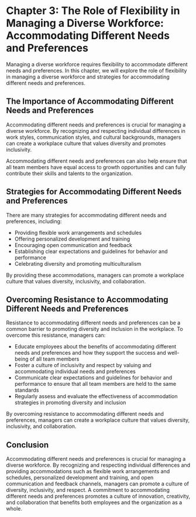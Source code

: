 Chapter 3: The Role of Flexibility in Managing a Diverse Workforce: Accommodating Different Needs and Preferences
=================================================================================================================

Managing a diverse workforce requires flexibility to accommodate different needs and preferences. In this chapter, we will explore the role of flexibility in managing a diverse workforce and strategies for accommodating different needs and preferences.

The Importance of Accommodating Different Needs and Preferences
---------------------------------------------------------------

Accommodating different needs and preferences is crucial for managing a diverse workforce. By recognizing and respecting individual differences in work styles, communication styles, and cultural backgrounds, managers can create a workplace culture that values diversity and promotes inclusivity.

Accommodating different needs and preferences can also help ensure that all team members have equal access to growth opportunities and can fully contribute their skills and talents to the organization.

Strategies for Accommodating Different Needs and Preferences
------------------------------------------------------------

There are many strategies for accommodating different needs and preferences, including:

* Providing flexible work arrangements and schedules
* Offering personalized development and training
* Encouraging open communication and feedback
* Establishing clear expectations and guidelines for behavior and performance
* Celebrating diversity and promoting multiculturalism

By providing these accommodations, managers can promote a workplace culture that values diversity, inclusivity, and collaboration.

Overcoming Resistance to Accommodating Different Needs and Preferences
----------------------------------------------------------------------

Resistance to accommodating different needs and preferences can be a common barrier to promoting diversity and inclusion in the workplace. To overcome this resistance, managers can:

* Educate employees about the benefits of accommodating different needs and preferences and how they support the success and well-being of all team members
* Foster a culture of inclusivity and respect by valuing and accommodating individual needs and preferences
* Communicate clear expectations and guidelines for behavior and performance to ensure that all team members are held to the same standards
* Regularly assess and evaluate the effectiveness of accommodation strategies in promoting diversity and inclusion

By overcoming resistance to accommodating different needs and preferences, managers can create a workplace culture that values diversity, inclusivity, and collaboration.

Conclusion
----------

Accommodating different needs and preferences is crucial for managing a diverse workforce. By recognizing and respecting individual differences and providing accommodations such as flexible work arrangements and schedules, personalized development and training, and open communication and feedback channels, managers can promote a culture of diversity, inclusivity, and respect. A commitment to accommodating different needs and preferences promotes a culture of innovation, creativity, and collaboration that benefits both employees and the organization as a whole.
